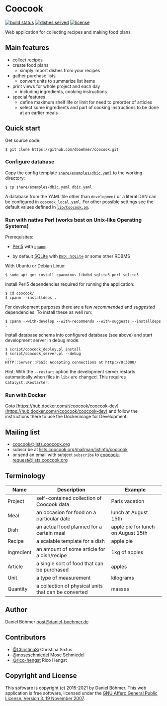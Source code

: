 # Coocook

[![build status](https://travis-ci.org/dboehmer/coocook.svg?branch=master)](https://travis-ci.org/dboehmer/coocook)
[![dishes served](https://coocook.org/badge/dishes_served.svg)](https://coocook.org/statistics)
[![license](https://img.shields.io/github/license/dboehmer/coocook.svg)](https://github.com/dboehmer/coocook/blob/master/LICENSE)

Web application for collecting recipes and making food plans

## Main features

* collect recipes
* create food plans
    * simply import dishes from your recipes
* gather purchase lists
    * convert units to summarize list items
* print views for whole project and each day
    * including ingredients, cooking instructions
* special features
    * define maximum shelf life or limit for need to preorder of articles
    * select some ingredients and part of cooking instructions to be done at an earlier meals

## Quick start

Get source code:

    $ git clone https://github.com/dboehmer/coocook.git

### Configure database

Copy the config template [`share/examples/dbic.yaml`](share/examples/dbic.yaml) to the working directory:

    $ cp share/examples/dbic.yaml dbic.yaml

A database from the YAML file other than `development` or a literal DSN can be configured in `coocook_local.yaml`.
For other possible settings see the default values defined in [`lib/Coocook.pm`](lib/Coocook.pm).

### Run with native Perl (works best on Unix-like Operating Systems)

Prerequisites:

* [Perl5](https://www.perl.org/get.html)
  with [`cpanm`](https://metacpan.org/pod/App::cpanminus#INSTALLATION)

* by default [SQLite](https://www.sqlite.org/)
  with [`DBD::SQLite`](https://metacpan.org/pod/DBD::SQLite)
  or some other RDBMS

With Ubuntu or Debian Linux:

    $ sudo apt-get install cpanminus libdbd-sqlite3-perl sqlite3

Install Perl5 dependencies required for running the application:

    $ cd coocook/
    $ cpanm --installdeps .

For development purposes there are a few *recommended* and *suggested* dependencies. To install these as well run:

    $ cpanm --with-develop --with-recommends --with-suggests --installdeps .

Install database schema into configured database (see above) and start development server in debug mode:

    $ script/coocook_deploy.pl install
    $ script/coocook_server.pl --debug
    ...
    HTTP::Server::PSGI: Accepting connections at http://0:3000/

Hint: With the `--restart` option the development server restarts automatically when files in `lib/` are changed.
This requires `Catalyst::Restarter`.

### Run with Docker

Goto [https://hub.docker.com/r/coocook/coocook-dev](https://hub.docker.com/r/coocook/coocook-dev) and follow the instructions there to use the Dockerimage for Development.

## Mailing list

* <coocook@lists.coocook.org>
* subscribe at [lists.coocook.org/mailman/listinfo/coocook](https://lists.coocook.org/mailman/listinfo/coocook)
* or send an email with subject `subscribe` to
[coocook-request@lists.coocook.org](mailto:coocook-request@lists.coocook.org?subject=subscribe)

## Terminology

| Name | Description | Example |
| --- | --- | --- |
| Project | self-contained collection of Coocook data | Paris vacation |
| Meal | an occasion for food on a particular date | lunch at August 15th |
| Dish | an actual food planned for a certain meal | apple pie for lunch on August 15th |
| Recipe | a scalable template for a dish | apple pie |
| Ingredient | an amount of some article for a dish/recipe | 1kg of apples |
| Article | a single sort of food that can be purchased | apples |
| Unit | a type of measurement | kilograms
| Quantity | a collection of physical units that can be converted | masses

## Author

Daniel Böhmer <post@daniel-boehmer.de>

## Contributors

* [@ChristinaSi](https://github.com/ChristinaSi) Christina Sixtus
* [@moseschmiedel](https://github.com/moseschmiedel) Mose Schmiedel
* [@rico-hengst](https://github.com/rico-hengst) Rico Hengst

## Copyright and License

This software is copyright (c) 2015-2021 by Daniel Böhmer.
This web application is free software, licensed under the
[GNU Affero General Public License, Version 3, 19 November 2007](LICENSE).
